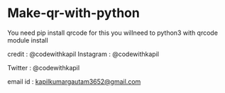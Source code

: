# Make-qr-with-python
You need pip install qrcode
for this you willneed to python3 with qrcode module install

credit : @codewithkapil Instagram : @codewithkapil

Twitter : @codewithkapil

email id : kapilkumargautam3652@gmail.com
